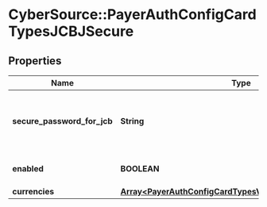 # CyberSource::PayerAuthConfigCardTypesJCBJSecure

## Properties
Name | Type | Description | Notes
------------ | ------------- | ------------- | -------------
**secure_password_for_jcb** | **String** | JSecure currency password for Japan Credit Bureau | [optional] 
**enabled** | **BOOLEAN** |  | [optional] [default to true]
**currencies** | [**Array&lt;PayerAuthConfigCardTypesVerifiedByVisaCurrencies&gt;**](PayerAuthConfigCardTypesVerifiedByVisaCurrencies.md) |  | [optional] 


